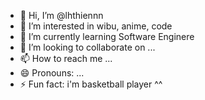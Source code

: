 - 👋 Hi, I’m @lhthiennn
- 👀 I’m interested in wibu, anime, code
- 🌱 I’m currently learning Software Enginere
- 💞️ I’m looking to collaborate on ...
- 📫 How to reach me ...
- 😄 Pronouns: ...
- ⚡ Fun fact: i'm basketball player ^^

<!---
lhthiennn/lhthiennn is a ✨ special ✨ repository because its `README.md` (this file) appears on your GitHub profile.
You can click the Preview link to take a look at your changes.
--->
